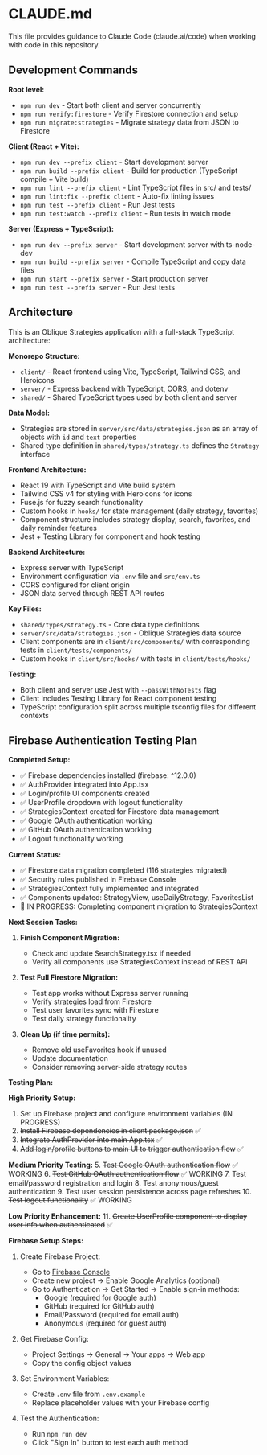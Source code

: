 # CLAUDE.md

This file provides guidance to Claude Code (claude.ai/code) when working with code in this repository.

## Development Commands

**Root level:**
- `npm run dev` - Start both client and server concurrently
- `npm run verify:firestore` - Verify Firestore connection and setup
- `npm run migrate:strategies` - Migrate strategy data from JSON to Firestore

**Client (React + Vite):**
- `npm run dev --prefix client` - Start development server 
- `npm run build --prefix client` - Build for production (TypeScript compile + Vite build)
- `npm run lint --prefix client` - Lint TypeScript files in src/ and tests/
- `npm run lint:fix --prefix client` - Auto-fix linting issues
- `npm run test --prefix client` - Run Jest tests
- `npm run test:watch --prefix client` - Run tests in watch mode

**Server (Express + TypeScript):**
- `npm run dev --prefix server` - Start development server with ts-node-dev
- `npm run build --prefix server` - Compile TypeScript and copy data files
- `npm run start --prefix server` - Start production server
- `npm run test --prefix server` - Run Jest tests

## Architecture

This is an Oblique Strategies application with a full-stack TypeScript architecture:

**Monorepo Structure:**
- `client/` - React frontend using Vite, TypeScript, Tailwind CSS, and Heroicons
- `server/` - Express backend with TypeScript, CORS, and dotenv
- `shared/` - Shared TypeScript types used by both client and server

**Data Model:**
- Strategies are stored in `server/src/data/strategies.json` as an array of objects with `id` and `text` properties
- Shared type definition in `shared/types/strategy.ts` defines the `Strategy` interface

**Frontend Architecture:**
- React 19 with TypeScript and Vite build system
- Tailwind CSS v4 for styling with Heroicons for icons
- Fuse.js for fuzzy search functionality
- Custom hooks in `hooks/` for state management (daily strategy, favorites)
- Component structure includes strategy display, search, favorites, and daily reminder features
- Jest + Testing Library for component and hook testing

**Backend Architecture:**
- Express server with TypeScript
- Environment configuration via `.env` file and `src/env.ts`
- CORS configured for client origin
- JSON data served through REST API routes

**Key Files:**
- `shared/types/strategy.ts` - Core data type definitions
- `server/src/data/strategies.json` - Oblique Strategies data source
- Client components are in `client/src/components/` with corresponding tests in `client/tests/components/`
- Custom hooks in `client/src/hooks/` with tests in `client/tests/hooks/`

**Testing:**
- Both client and server use Jest with `--passWithNoTests` flag
- Client includes Testing Library for React component testing
- TypeScript configuration split across multiple tsconfig files for different contexts

## Firebase Authentication Testing Plan

**Completed Setup:**
- ✅ Firebase dependencies installed (firebase: ^12.0.0)
- ✅ AuthProvider integrated into App.tsx
- ✅ Login/profile UI components created
- ✅ UserProfile dropdown with logout functionality
- ✅ StrategiesContext created for Firestore data management
- ✅ Google OAuth authentication working
- ✅ GitHub OAuth authentication working
- ✅ Logout functionality working

**Current Status:**
- ✅ Firestore data migration completed (116 strategies migrated)
- ✅ Security rules published in Firebase Console
- ✅ StrategiesContext fully implemented and integrated
- ✅ Components updated: StrategyView, useDailyStrategy, FavoritesList
- 🔄 IN PROGRESS: Completing component migration to StrategiesContext

**Next Session Tasks:**
1. **Finish Component Migration:**
   - Check and update SearchStrategy.tsx if needed
   - Verify all components use StrategiesContext instead of REST API
   
2. **Test Full Firestore Migration:**
   - Test app works without Express server running
   - Verify strategies load from Firestore
   - Test user favorites sync with Firestore
   - Test daily strategy functionality
   
3. **Clean Up (if time permits):**
   - Remove old useFavorites hook if unused
   - Update documentation
   - Consider removing server-side strategy routes

**Testing Plan:**

**High Priority Setup:**
1. Set up Firebase project and configure environment variables (IN PROGRESS)
2. ~~Install Firebase dependencies in client package.json~~ ✅
3. ~~Integrate AuthProvider into main App.tsx~~ ✅
4. ~~Add login/profile buttons to main UI to trigger authentication flow~~ ✅

**Medium Priority Testing:**
5. ~~Test Google OAuth authentication flow~~ ✅ WORKING
6. ~~Test GitHub OAuth authentication flow~~ ✅ WORKING
7. Test email/password registration and login
8. Test anonymous/guest authentication
9. Test user session persistence across page refreshes
10. ~~Test logout functionality~~ ✅ WORKING

**Low Priority Enhancement:**
11. ~~Create UserProfile component to display user info when authenticated~~ ✅

**Firebase Setup Steps:**
1. Create Firebase Project:
   - Go to [Firebase Console](https://console.firebase.google.com)
   - Create new project → Enable Google Analytics (optional)
   - Go to Authentication → Get Started → Enable sign-in methods:
     - Google (required for Google auth)
     - GitHub (required for GitHub auth) 
     - Email/Password (required for email auth)
     - Anonymous (required for guest auth)

2. Get Firebase Config:
   - Project Settings → General → Your apps → Web app
   - Copy the config object values

3. Set Environment Variables:
   - Create `.env` file from `.env.example`
   - Replace placeholder values with your Firebase config

4. Test the Authentication:
   - Run `npm run dev` 
   - Click "Sign In" button to test each auth method
